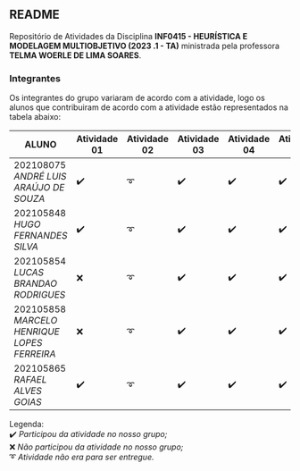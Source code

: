 ## README
Repositório de Atividades da Disciplina **INF0415 - HEURÍSTICA E MODELAGEM MULTIOBJETIVO (2023 .1 - TA)** ministrada pela professora **TELMA WOERLE DE LIMA SOARES**.

### Integrantes
Os integrantes do grupo variaram de acordo com a atividade, logo os alunos que contribuiram de acordo com a atividade estão representados na tabela abaixo:

| ALUNO | Atividade 01| Atividade 02 | Atividade 03 | Atividade 04 | Atividade 05 | Atividade 06 |  Atividade 07 | 
|----------|----------|----------|----------|----------|----------|----------|----------|
|202108075 <br> *ANDRÉ LUIS ARAÚJO DE SOUZA*     |   :heavy_check_mark:   |   :curly_loop:   |   :heavy_check_mark:   |   :heavy_check_mark:   | :heavy_check_mark:   | :heavy_check_mark:   |     :heavy_check_mark:   |
|202105848 <br> *HUGO FERNANDES SILVA*           |   :heavy_check_mark:   |   :curly_loop:   |   :heavy_check_mark:   |   :heavy_check_mark:   |  :heavy_check_mark:   |:heavy_check_mark:   |   :heavy_check_mark:   |
|202105854 <br> *LUCAS BRANDAO RODRIGUES*        |   :x:                  |   :curly_loop:   |   :heavy_check_mark:   |   :heavy_check_mark:   |  :heavy_check_mark:   |:heavy_check_mark:   |    :heavy_check_mark:   |
|202105858 <br> *MARCELO HENRIQUE LOPES FERREIRA*|   :x:                  |   :curly_loop:   |   :heavy_check_mark:   |   :heavy_check_mark:   |  :heavy_check_mark:   |:heavy_check_mark:   |    :heavy_check_mark:   |
|202105865 <br> *RAFAEL ALVES GOIAS*             |   :heavy_check_mark:   |   :curly_loop:   |   :heavy_check_mark:   |   :heavy_check_mark:   |  :heavy_check_mark:   | :heavy_check_mark:   |   :heavy_check_mark:   |

Legenda: <br>
:heavy_check_mark: *Participou da atividade no nosso grupo;*<br>
:x: *Não participou da atividade no nosso grupo;*<br>
:curly_loop: *Atividade não era para ser entregue.*<br>
